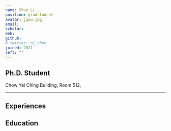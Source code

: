 ```yaml
---
name: Shuo Li
position: gradstudent
avatar: jqwu.jpg
email: 
scholar: 
web: 
github: 
# twitter: ni_chen
joined: 2021
left: ""
---
```






## Ph.D. Student


<i class="fa fa-building"></i> Chow Yei Ching Building, Room 512, 

<hr>

## Experiences


## Education


